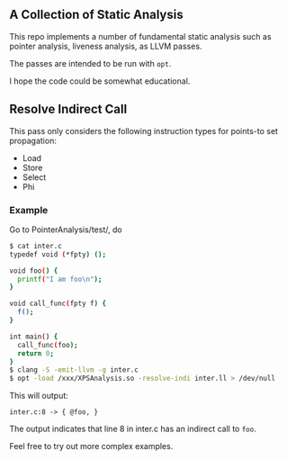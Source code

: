## A Collection of Static Analysis
This repo implements a number of fundamental static analysis
such as pointer analysis, liveness analysis, as LLVM passes.

The passes are intended to be run with `opt`.

I hope the code could be somewhat educational.

## Resolve Indirect Call
This pass only considers the following instruction types for points-to set propagation:
- Load
- Store
- Select
- Phi


### Example
Go to PointerAnalysis/test/, do
```bash
$ cat inter.c
typedef void (*fpty) ();

void foo() {
  printf("I am foo\n");
}

void call_func(fpty f) {
  f();
}

int main() {
  call_func(foo);
  return 0;
}
$ clang -S -emit-llvm -g inter.c
$ opt -load /xxx/XPSAnalysis.so -resolve-indi inter.ll > /dev/null
```

This will output:
```
inter.c:8 -> { @foo, }
```
The output indicates that line 8 in inter.c has an indirect call to `foo`.

Feel free to try out more complex examples.